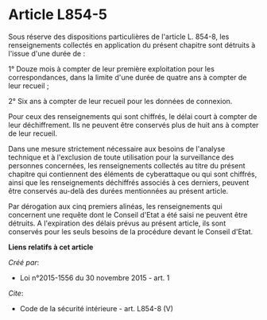 # Article L854-5

Sous réserve des dispositions particulières de l'article L. 854-8, les renseignements collectés en application du présent
chapitre sont détruits à l'issue d'une durée de : 

1° Douze mois à compter de leur première exploitation pour les correspondances, dans la limite d'une durée de quatre ans à
compter de leur recueil ; 

2° Six ans à compter de leur recueil pour les données de connexion. 

Pour ceux des renseignements qui sont chiffrés, le délai court à compter de leur déchiffrement. Ils ne peuvent être conservés
plus de huit ans à compter de leur recueil. 

Dans une mesure strictement nécessaire aux besoins de l'analyse technique et à l'exclusion de toute utilisation pour la
surveillance des personnes concernées, les renseignements collectés au titre du présent chapitre qui contiennent des éléments
de cyberattaque ou qui sont chiffrés, ainsi que les renseignements déchiffrés associés à ces derniers, peuvent être conservés
au-delà des durées mentionnées au présent article. 

Par dérogation aux cinq premiers alinéas, les renseignements qui concernent une requête dont le Conseil d'Etat a été saisi ne
peuvent être détruits. A l'expiration des délais prévus au présent article, ils sont conservés pour les seuls besoins de la
procédure devant le Conseil d'Etat.

**Liens relatifs à cet article**

_Créé par_:

  - Loi n°2015-1556 du 30 novembre 2015 - art. 1

_Cite_:

  - Code de la sécurité intérieure - art. L854-8 (V)
